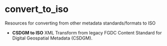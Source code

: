 # convert_to_iso

Resources for converting from other metadata standards/formats to ISO
* **CSDGM to ISO** XML Transform from legacy FGDC Content Standard for Digital Geospatial Metadata (CSDGM). 
